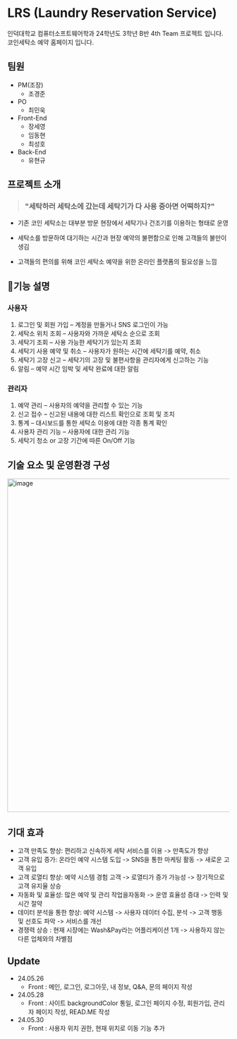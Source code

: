 # LRS (Laundry Reservation Service)

인덕대학교 컴퓨터소프트웨어학과 24학년도 3학년 B반 4th Team 프로젝트 입니다.   
코인세탁소 예약 홈페이지 입니다.

## 팀원
* PM(조장)
  * 조경준
* PO
  * 최민욱
* Front-End
  * 장세영
  * 임동현
  * 최성호
* Back-End
  * 유현규


## 프로젝트 소개 

> ###  "세탁하러 세탁소에 갔는데 세탁기가 다 사용 중아면 어떡하지?"

* 기존 코인 세탁소는 대부분 방문 현장에서 세탁기나 건조기를 이용하는 형태로 운영

* 세탁소를 방문하여 대기하는 시간과 현장 예약의 불편함으로 인해 고객들의 불만이 생김

* 고객들의 편의를 위해 코인 세탁소 예약을 위한 온라인 플랫폼의 필요성을 느낌

## 기능 설명

### 사용자

1. 로그인 및 회원 가입 – 계정을 만들거나 SNS 로그인이 가능
2. 세탁소 위치 조회 – 사용자와 가까운 세탁소 순으로 조회
3. 세탁기 조회 – 사용 가능한 세탁기가 있는지 조회
4. 세탁기 사용 예약 및 취소 – 사용자가 원하는 시간에 세탁기를 예약, 취소
5. 세탁기 고장 신고 – 세탁기의 고장 및 불편사항을 관리자에게 신고하는 기능
6. 알림 – 예약 시간 임박 및 세탁 완료에 대한 알림

### 관리자

1. 예약 관리 – 사용자의 예약을 관리할 수 있는 기능
2. 신고 접수 – 신고된 내용에 대한 리스트 확인으로 조회 및 조치
3. 통계 – 대시보드를 통한 세탁소 이용에 대한 각종 통계 확인
4. 사용자 관리 기능 – 사용자에 대한 관리 기능
5. 세탁기 청소 or 고장 기간에 따른 On/Off 기능

## 기술 요소 및 운영환경 구성

<img width="757" alt="image" src="https://github.com/choimu4/LRS/assets/155925706/c321bc9c-61b9-45ea-9b15-1b934fdabcc9">

## 기대 효과

- 고객 만족도 향상: 편리하고 신속하게 세탁 서비스를 이용 -> 만족도가 향상
- 고객 유입 증가: 온라인 예약 시스템 도입 -> SNS을 통한 마케팅 활동 -> 새로운 고객 유입
- 고객 로열티 향상: 예약 시스템 경험 고객 -> 로열티가 증가 가능성 -> 장기적으로 고객 유지율 상승
- 자동화 및 효율성: 많은 예약 및 관리 작업을자동화 -> 운영 효율성 증대 -> 인력 및 시간 절약
- 데이터 분석을 통한 향상: 예약 시스템 -> 사용자 데이터 수집, 분석 -> 고객 행동 및 선호도 파악 -> 서비스를 개선
- 경쟁력 상승 : 현재 시장에는 Wash&Pay라는 어플리케이션 1개 -> 사용하지 않는 다른 업체와의 차별점


## Update

* 24.05.26
  * Front : 메인, 로그인, 로그아웃, 내 정보, Q&A, 문의 페이지 작성
* 24.05.28 
  * Front : 사이트 backgroundColor 통일, 로그인 페이지 수정, 회원가입, 관리자 페이지 작성, READ.ME 작성
* 24.05.30
  * Front : 사용자 위치 권한, 현재 위치로 이동 기능 추가

